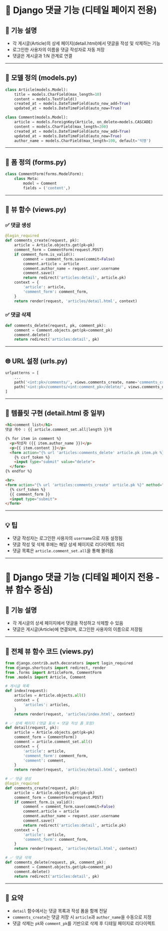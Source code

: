 # 📝 Django 댓글 기능 (디테일 페이지 전용)

## 📌 기능 설명

- 각 게시글(Article)의 상세 페이지(detail.html)에서 댓글을 작성 및 삭제하는 기능
- 로그인한 사용자의 이름을 댓글 작성자로 자동 저장
- 댓글은 게시글과 1:N 관계로 연결

---

## 🧱 모델 정의 (models.py)

```python
class Article(models.Model):
    title = models.CharField(max_length=10)
    content = models.TextField()
    created_at = models.DateTimeField(auto_now_add=True)
    updated_at = models.DateTimeField(auto_now=True)

class Comment(models.Model):
    article = models.ForeignKey(Article, on_delete=models.CASCADE)
    content = models.CharField(max_length=200)
    created_at = models.DateTimeField(auto_now_add=True)
    updated_at = models.DateTimeField(auto_now=True)
    author_name = models.CharField(max_length=100, default='익명')
```

---

## 🧾 폼 정의 (forms.py)

```python
class CommentForm(forms.ModelForm):
    class Meta:
        model = Comment
        fields = ('content',)
```

---

## 🧠 뷰 함수 (views.py)

### ✅ 댓글 생성

```python
@login_required
def comments_create(request, pk):
    article = Article.objects.get(pk=pk)
    comment_form = CommentForm(request.POST)
    if comment_form.is_valid():
        comment = comment_form.save(commit=False)
        comment.article = article
        comment.author_name = request.user.username
        comment.save()
        return redirect('articles:detail', article.pk)
    context = {
        'article': article,
        'comment_form': comment_form,
    }
    return render(request, 'articles/detail.html', context)
```

### ✅ 댓글 삭제

```python
def comments_delete(request, pk, comment_pk):
    comment = Comment.objects.get(pk=comment_pk)
    comment.delete()
    return redirect('articles:detail', pk)
```

---

## 🌐 URL 설정 (urls.py)

```python
urlpatterns = [
    ...
    path('<int:pk>/comments/', views.comments_create, name='comments_create'),
    path('<int:pk>/comments/<int:comment_pk>/delete/', views.comments_delete, name='comments_delete'),
]
```

---

## 🧩 템플릿 구현 (detail.html 중 일부)

```html
<h1>comment list</h1>
댓글 개수 : {{ article.comment_set.all|length }}개

{% for item in comment %}
  <p>작성자 ({{ item.author_name }})</p>
  <p>{{ item.content }}</p>
  <form action="{% url 'articles:comments_delete' article.pk item.pk %}" method="POST">
    {% csrf_token %}
    <input type="submit" value="delete">
  </form>
{% endfor %}

<hr>
<form action="{% url 'articles:comments_create' article.pk %}" method="POST">
  {% csrf_token %}
  {{ comment_form }}
  <input type="submit">
</form>
```

---

## 💡 팁

- 댓글 작성자는 로그인한 사용자의 `username`으로 자동 설정됨
- 댓글 작성 및 삭제 후에는 해당 상세 페이지로 리다이렉트 처리
- 댓글 목록은 `article.comment_set.all`을 통해 불러옴


---

# 📝 Django 댓글 기능 (디테일 페이지 전용 - 뷰 함수 중심)

## 📌 기능 설명

- 각 게시글의 상세 페이지에서 댓글을 작성하고 삭제할 수 있음
- 댓글은 게시글(Article)에 연결되며, 로그인한 사용자의 이름으로 저장됨

---

## 🧠 전체 뷰 함수 코드 (views.py)

```python
from django.contrib.auth.decorators import login_required
from django.shortcuts import redirect, render
from .forms import ArticleForm, CommentForm
from .models import Article, Comment

# 게시글 목록
def index(request):
    articles = Article.objects.all()
    context = {
        'articles': articles,
    }
    return render(request, 'articles/index.html', context)

# ✅ 상세 페이지 (댓글 표시 + 댓글 작성 폼 포함)
def detail(request, pk):
    article = Article.objects.get(pk=pk)
    comment_form = CommentForm()
    comment = article.comment_set.all()
    context = {
        'article': article,
        'comment_form': comment_form,
        'comment': comment,
    }
    return render(request, 'articles/detail.html', context)

# ✅ 댓글 생성
@login_required
def comments_create(request, pk):
    article = Article.objects.get(pk=pk)
    comment_form = CommentForm(request.POST)
    if comment_form.is_valid():
        comment = comment_form.save(commit=False)
        comment.article = article
        comment.author_name = request.user.username
        comment.save()
        return redirect('articles:detail', article.pk)
    context = {
        'article': article,
        'comment_form': comment_form,
    }
    return render(request, 'articles/detail.html', context)

# ✅ 댓글 삭제
def comments_delete(request, pk, comment_pk):
    comment = Comment.objects.get(pk=comment_pk)
    comment.delete()
    return redirect('articles:detail', pk)
```

---

## 💬 요약

- `detail` 함수에서는 댓글 목록과 작성 폼을 함께 전달
- `comments_create`는 댓글 저장 시 `article`과 `author_name`을 수동으로 지정
- 댓글 삭제는 `pk`와 `comment_pk`를 기반으로 삭제 후 디테일 페이지로 리다이렉트
